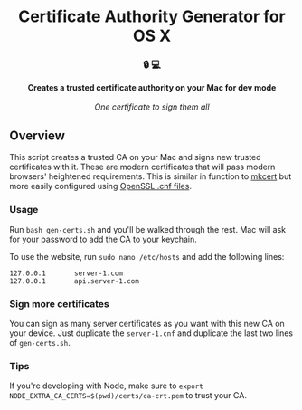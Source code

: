 <h1 align="center">Certificate Authority Generator for OS X</h1>
<h3 align="center">🔒        💻</h3> 
<p align="center">
  <strong>Creates a trusted certificate authority on your Mac for dev mode</strong><br /><br />
  <i>One certificate to sign them all</i>
</p>


## Overview

This script creates a trusted CA on your Mac and signs new trusted certificates with it. These are modern certificates that will pass modern browsers' heightened requirements. This is similar in function to [mkcert](https://github.com/FiloSottile/mkcert) but more easily configured using [OpenSSL .cnf files](https://github.com/openssl/openssl/blob/master/apps/openssl.cnf).

### Usage
Run `bash gen-certs.sh` and you'll be walked through the rest. Mac will ask for your password to add the CA to your keychain.

To use the website, run `sudo nano /etc/hosts` and add the following lines:

```
127.0.0.1       server-1.com
127.0.0.1       api.server-1.com
```

### Sign more certificates
You can sign as many server certificates as you want with this new CA on your device. Just duplicate the `server-1.cnf` and duplicate the last two lines of `gen-certs.sh`.

### Tips
If you're developing with Node, make sure to `export NODE_EXTRA_CA_CERTS=$(pwd)/certs/ca-crt.pem` to trust your CA.
